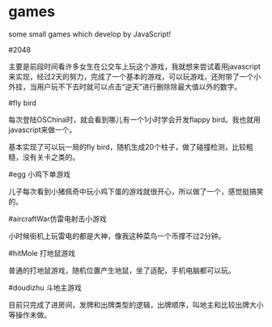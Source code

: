 games
=====

some small games which develop by JavaScript!

#2048

主要是前段时间看许多女生在公交车上玩这个游戏，我就想来尝试着用javascript来实现，经过2天的努力，完成了一个基本的游戏，可以玩游戏，还附带了一个小外挂，当用户玩不下去时就可以点击“逆天”进行删除除最大值以外的数字。

#fly bird

每次登陆OSChina时，就会看到哪儿有一个1小时学会开发flappy bird。我也就用javascript来做一个。

基本实现了可以玩一局的fly bird，随机生成20个柱子，做了碰撞检测，比较粗糙，没有关卡之类的。

#egg 小鸡下单游戏

儿子每次看到小猪佩奇中玩小鸡下蛋的游戏就很开心，所以做了一个，感觉挺搞笑的。

#aircraftWar仿雷电射击小游戏

小时候街机上玩雷电的都是大神，像我这种菜鸟一个币撑不过2分钟。

#hitMole 打地鼠游戏

普通的打地鼠游戏，随机位置产生地鼠，坐了适配，手机电脑都可以玩。

#doudizhu 斗地主游戏

目前只完成了进房间，发牌和出牌类型的逻辑，出牌顺序，叫地主和比较出牌大小等操作未做。
